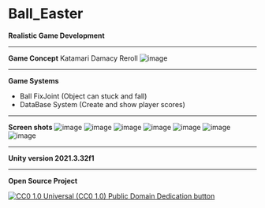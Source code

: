 # Ball_Easter
**Realistic Game Development**

---
**Game Concept**
Katamari Damacy Reroll
![image](https://github.com/Gongpai/Ball_Easter/assets/31787868/c2ae434c-10c2-4adb-9af5-2240bf7b9263)

---
**Game Systems**
- Ball FixJoint (Object can stuck and fall)
- DataBase System (Create and show player scores)

---
**Screen shots**
![image](https://github.com/Gongpai/Ball_Easter/assets/31787868/c35361d4-8148-44f7-a0e8-db7ee7fcbd1a)
![image](https://github.com/Gongpai/Ball_Easter/assets/31787868/85cde31a-7731-4f60-bbd0-ea359403266a)
![image](https://github.com/Gongpai/Ball_Easter/assets/31787868/67ed95ae-e345-4733-a034-fae1973e33da)
![image](https://github.com/Gongpai/Ball_Easter/assets/31787868/8b7d447b-d8b8-4fab-9e0d-0c378b02bed0)
![image](https://github.com/Gongpai/Ball_Easter/assets/31787868/e1b9e177-8bda-4b11-af85-2ee392b06511)
![image](https://github.com/Gongpai/Ball_Easter/assets/31787868/58a6560a-e9d3-420c-a20f-2017b191894c)
![image](https://github.com/Gongpai/Ball_Easter/assets/31787868/ae53bb29-eed1-4d64-987e-f0ca58fa41ae)

---
**Unity version 2021.3.32f1**

---
**Open Source Project**

[![CC0 1.0 Universal (CC0 1.0) Public Domain Dedication
button][cc-zero-png]][cc-zero]

[cc-zero-png]: https://licensebuttons.net/l/zero/1.0/88x31.png "CC0 1.0 Universal (CC0 1.0) Public Domain Dedication button"
[cc-zero]: https://creativecommons.org/publicdomain/zero/1.0/
